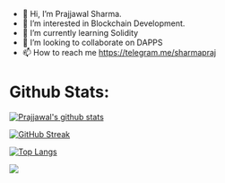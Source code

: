- 👋 Hi, I’m Prajjawal Sharma.
- 👀 I’m interested in Blockchain Development.
- 🌱 I’m currently learning Solidity
- 💞️ I’m looking to collaborate on DAPPS
- 📫 How to reach me https://telegram.me/sharmapraj

# Github Stats:

[![Prajjawal's github stats](https://github-readme-stats.vercel.app/api?username=Prajjawal-Sharma&show_icons=true&theme=midnight-purple&border_radius=20)](https://github.com/Prajjawal-Sharma)


[![GitHub Streak](https://github-readme-streak-stats.herokuapp.com?user=Prajjawal-Sharma&theme=midnight-purple&border_radius=20)](https://git.io/streak-stats)



[![Top Langs](https://github-readme-stats.vercel.app/api/top-langs/?username=Prajjawal-Sharma&layout=compact&theme=midnight-purple&border_radius=20)](https://github.com/Prajjawal-Sharma)

<a href="https://visitcount.itsvg.in">
  <img src="https://visitcount.itsvg.in/api?id=Prajjawal&label=Profile%20Views&color=1&icon=6&pretty=true" />
</a>

<!---
sharmaprajjawal/sharmaprajjawal is a ✨ special ✨ repository because its `README.md` (this file) appears on your GitHub profile.
You can click the Preview link to take a look at your changes.
--->
